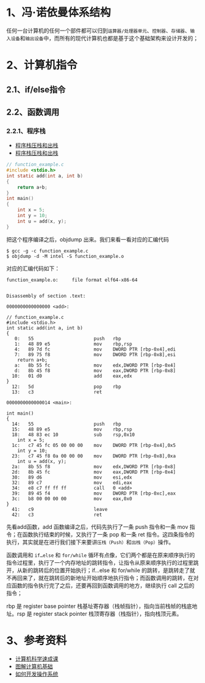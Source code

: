 # 1、冯·诺依曼体系结构

任何一台计算机的任何一个部件都可以归到`运算器/处理器单元`、`控制器`、`存储器`、`输入设备`和`输出设备`中，而所有的现代计算机也都是基于这个基础架构来设计开发的；

# 2、计算机指令

## 2.1、if/else指令


## 2.2、函数调用

### 2.2.1、程序栈

- [程序栈压栈和出栈](https://manybutfinite.com/post/journey-to-the-stack/)
- [程序栈压栈和出栈](https://manybutfinite.com/post/epilogues-canaries-buffer-overflows/)

```c
// function_example.c
#include <stdio.h>
int static add(int a, int b)
{
    return a+b;
}
int main()
{
    int x = 5;
    int y = 10;
    int u = add(x, y);
}
```
把这个程序编译之后，objdump 出来。我们来看一看对应的汇编代码
```
$ gcc -g -c function_example.c
$ objdump -d -M intel -S function_example.o
```
对应的汇编代码如下：
```
function_example.o:     file format elf64-x86-64


Disassembly of section .text:

0000000000000000 <add>:

// function_example.c
#include <stdio.h>
int static add(int a, int b)
{
   0:	55                   	push   rbp
   1:	48 89 e5             	mov    rbp,rsp
   4:	89 7d fc             	mov    DWORD PTR [rbp-0x4],edi
   7:	89 75 f8             	mov    DWORD PTR [rbp-0x8],esi
    return a+b;
   a:	8b 55 fc             	mov    edx,DWORD PTR [rbp-0x4]
   d:	8b 45 f8             	mov    eax,DWORD PTR [rbp-0x8]
  10:	01 d0                	add    eax,edx
}
  12:	5d                   	pop    rbp
  13:	c3                   	ret    

0000000000000014 <main>:

int main()
{
  14:	55                   	push   rbp
  15:	48 89 e5             	mov    rbp,rsp
  18:	48 83 ec 10          	sub    rsp,0x10
    int x = 5;
  1c:	c7 45 fc 05 00 00 00 	mov    DWORD PTR [rbp-0x4],0x5
    int y = 10;
  23:	c7 45 f8 0a 00 00 00 	mov    DWORD PTR [rbp-0x8],0xa
    int u = add(x, y);
  2a:	8b 55 f8             	mov    edx,DWORD PTR [rbp-0x8]
  2d:	8b 45 fc             	mov    eax,DWORD PTR [rbp-0x4]
  30:	89 d6                	mov    esi,edx
  32:	89 c7                	mov    edi,eax
  34:	e8 c7 ff ff ff       	call   0 <add>
  39:	89 45 f4             	mov    DWORD PTR [rbp-0xc],eax
  3c:	b8 00 00 00 00       	mov    eax,0x0
}
  41:	c9                   	leave  
  42:	c3                   	ret    
```
先看add函数，add 函数编译之后，代码先执行了一条 push 指令和一条 mov 指令；在函数执行结束的时候，又执行了一条 pop 和一条 ret 指令。这四条指令的执行，其实就是在进行我们接下来要讲`压栈（Push）`和`出栈（Pop）`操作。

函数调用和 `if…else` 和 `for/while` 循环有点像，它们两个都是在原来顺序执行的指令过程里，执行了一个内存地址的跳转指令，让指令从原来顺序执行的过程里跳开，从新的跳转后的位置开始执行；if…else 和 for/while 的跳转，是跳转走了就不再回来了，就在跳转后的新地址开始顺序地执行指令；而函数调用的跳转，在对应函数的指令执行完了之后，还要再回到函数调用的地方，继续执行 call 之后的指令；

rbp 是 register base pointer 栈基址寄存器（栈帧指针），指向当前栈帧的栈底地址。rsp 是 register stack pointer 栈顶寄存器（栈指针），指向栈顶元素。


# 3、参考资料

- [计算机科学速成课](https://github.com/chenlanqing/Crash-Course-Computer-Science-Chinese)
- [图解计算机基础](https://xiaolincoding.com/)
- [如何开发操作系统](http://osdev.foofun.cn/index.php?title=Expanded_Main_Page)
